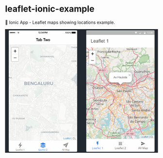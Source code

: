# leaflet-ionic-example

:dart: Ionic App - Leaflet maps showing locations example.


![alt text](leafletmap.gif)
